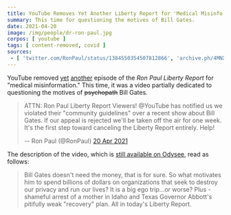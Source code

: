 ```yaml
---
title: YouTube Removes Yet Another Liberty Report for 'Medical Misinfo'
summary: This time for questioning the motives of Bill Gates.
date: 2021-04-20
image: /img/people/dr-ron-paul.jpg
corpos: [ youtube ]
tags: [ content-removed, covid ]
sources:
 - [ 'twitter.com/RonPaul/status/1384550354507812866', 'archive.ph/4MNX9' ]
---
```


YouTube removed [yet]() [another]() episode of the _Ron Paul Liberty Report_
for "medical misinformation." This time, it was a video partially dedicated to
questioning the motives of ~~psychopath~~ Bill Gates.

> ATTN: Ron Paul Liberty Report Viewers! @YouTube has notified us we violated
> their "community guidelines" over a recent show about Bill Gates. If our
> appeal is rejected we'll be taken off the air for one week. It's the first
> step toward canceling the Liberty Report entirely. Help!
>
> -- Ron Paul (@RonPaul) [20 Apr 2021](https://archive.ph/4MNX9)

The description of the video, which is [still available on
Odysee](https://odysee.com/@RonPaul:d/what-s-in-it-for-bill-gates-does-he-want:a),
read as follows:

> Bill Gates doesn't need the money, that is for sure. So what motivates him to
> spend billions of dollars on organizations that seek to destroy our privacy
> and run our lives? It is a big ego trip...or worse? Plus - shameful arrest
> of a mother in Idaho and Texas Governor Abbott's pitifully weak "recovery"
> plan. All in today's Liberty Report.

